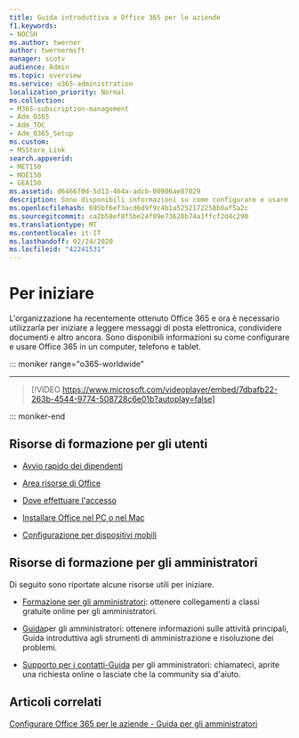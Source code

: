 ```yaml
---
title: Guida introduttiva a Office 365 per le aziende
f1.keywords:
- NOCSH
ms.author: twerner
author: twernermsft
manager: scotv
audience: Admin
ms.topic: overview
ms.service: o365-administration
localization_priority: Normal
ms.collection:
- M365-subscription-management
- Adm_O365
- Adm_TOC
- Adm_O365_Setup
ms.custom:
- MSStore_Link
search.appverid:
- MET150
- MOE150
- GEA150
ms.assetid: d6466f0d-5d13-464a-adcb-00906ae87029
description: Sono disponibili informazioni su come configurare e usare Office 365 in un computer, telefono e tablet.
ms.openlocfilehash: 695bf6ef3acd6d9f9c4b1a5252172258b0af5a2c
ms.sourcegitcommit: ca2b58ef8f5be24f09e73620b74a1ffcf2d4c290
ms.translationtype: MT
ms.contentlocale: it-IT
ms.lasthandoff: 02/24/2020
ms.locfileid: "42241531"
---
```

# <a name="get-started"></a>Per iniziare

L'organizzazione ha recentemente ottenuto Office 365 e ora è necessario utilizzarla per iniziare a leggere messaggi di posta elettronica, condividere documenti e altro ancora. Sono disponibili informazioni su come configurare e usare Office 365 in un computer, telefono e tablet.
  
::: moniker range="o365-worldwide"

****

> [!VIDEO https://www.microsoft.com/videoplayer/embed/7dbafb22-263b-4544-9774-508728c6e01b?autoplay=false]
  
::: moniker-end

## <a name="training-resources-for-your-users"></a>Risorse di formazione per gli utenti


- [Avvio rapido dei dipendenti](https://support.office.com/article/b9700090-ce64-4046-ab92-ce8488a7bc0f.aspx)
    
- [Area risorse di Office](https://support.office.com/article/b8f02f81-ec85-4493-a39b-4c48e6bc4bfb.aspx)
    
- [Dove effettuare l'accesso](https://support.office.com/article/e9eb7d51-5430-4929-91ab-6157c5a050b4)
    
- [Installare Office nel PC o nel Mac](https://support.office.com/article/4414eaaf-0478-48be-9c42-23adc4716658.aspx)
    
- [Configurazione per dispositivi mobili](https://support.office.com/article/7dabb6cb-0046-40b6-81fe-767e0b1f014f.aspx)
    
## <a name="training-resources-for-you-the-admin"></a>Risorse di formazione per gli amministratori

Di seguito sono riportate alcune risorse utili per iniziare.
  
- [Formazione per gli amministratori](https://support.office.com/article/e990f8ff-56d7-450e-ad9f-74ae8718ef09.aspx): ottenere collegamenti a classi gratuite online per gli amministratori.
    
- [Guida](https://support.office.com/article/17d3ff3f-3601-466e-b5a1-482b31cfb791.aspx)per gli amministratori: ottenere informazioni sulle attività principali, Guida introduttiva agli strumenti di amministrazione e risoluzione dei problemi.
    
- [Supporto per i contatti-Guida](../contact-support-for-business-products.md) per gli amministratori: chiamateci, aprite una richiesta online o lasciate che la community sia d'aiuto. 
    
## <a name="related-articles"></a>Articoli correlati

[Configurare Office 365 per le aziende - Guida per gli amministratori](../setup/setup.md)

